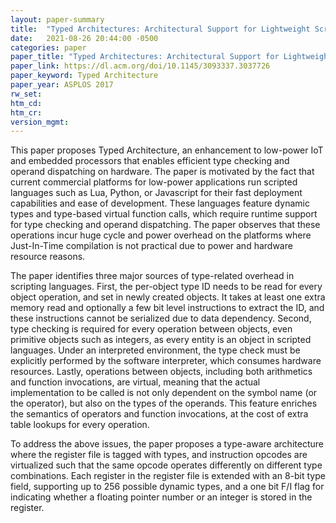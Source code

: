 ```yaml
---
layout: paper-summary
title:  "Typed Architectures: Architectural Support for Lightweight Scripting"
date:   2021-08-26 20:44:00 -0500
categories: paper
paper_title: "Typed Architectures: Architectural Support for Lightweight Scripting"
paper_link: https://dl.acm.org/doi/10.1145/3093337.3037726
paper_keyword: Typed Architecture
paper_year: ASPLOS 2017
rw_set:
htm_cd:
htm_cr:
version_mgmt:
---
```


This paper proposes Typed Architecture, an enhancement to low-power IoT and embedded processors that enables efficient
type checking and operand dispatching on hardware.
The paper is motivated by the fact that current commercial platforms for low-power applications run scripted languages
such as Lua, Python, or Javascript for their fast deployment capabilities and ease of development.
These languages feature dynamic types and type-based virtual function calls, which require runtime support for type
checking and operand dispatching.
The paper observes that these operations incur huge cycle and power overhead on the platforms where Just-In-Time 
compilation is not practical due to power and hardware resource reasons.

The paper identifies three major sources of type-related overhead in scripting languages.
First, the per-object type ID needs to be read for every object operation, and set in newly created objects. It
takes at least one extra memory read and optionally a few bit level instructions to extract the ID, and these 
instructions cannot be serialized due to data dependency.
Second, type checking is required for every operation between objects, even primitive objects such as integers, 
as every entity is an object in scripted languages. 
Under an interpreted environment, the type check must be explicitly performed by the software interpreter, which 
consumes hardware resources. 
Lastly, operations between objects, including both arithmetics and function invocations, are virtual, meaning that
the actual implementation to be called is not only dependent on the symbol name (or the operator), but also on
the types of the operands. This feature enriches the semantics of operators and function invocations, at the 
cost of extra table lookups for every operation.

To address the above issues, the paper proposes a type-aware architecture where the register file is tagged with types,
and instruction opcodes are virtualized such that the same opcode operates differently on different type combinations.
Each register in the register file is extended with an 8-bit type field, supporting up to 256 possible dynamic types, 
and a one bit F/I flag for indicating whether a floating pointer number or an integer is stored in the register.
